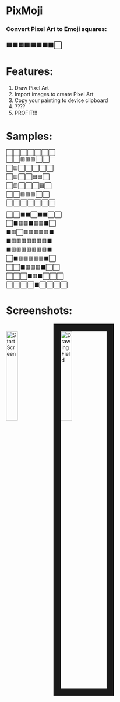# PixMoji

### Convert Pixel Art to Emoji squares:
### 🟥🟧🟨🟩🟦🟪🟫⬛⬜

# Features:
1. Draw Pixel Art
2. Import images to create Pixel Art
3. Copy your painting to device clipboard
4. ????
5. PROFIT!!!

# Samples:
⬜⬜⬜⬜⬜⬜⬜<br>
⬜⬜🟥🟥🟥⬜⬜<br>
⬜🟨⬜⬜⬜⬜⬜<br>
⬜🟨⬜⬜🟦🟦⬜<br>
⬜🟨⬜⬜⬜🟦⬜<br>
⬜⬜🟩🟩🟩⬜⬜<br>
⬜⬜⬜⬜⬜⬜⬜<br>

⬜⬜⬛⬛⬜⬛⬛⬜⬜<br>
⬜⬛🟥🟥⬛🟥🟥⬛⬜<br>
⬛🟥⬜🟥🟥🟥🟥🟥⬛<br>
⬛🟥🟥🟥🟥🟥🟥🟥⬛<br>
⬛🟥🟥🟥🟥🟥🟥🟥⬛<br>
⬜⬛🟥🟥🟥🟥🟥⬛⬜<br>
⬜⬜⬛🟥🟥🟥⬛⬜⬜<br>
⬜⬜⬜⬛🟥⬛⬜⬜⬜<br>
⬜⬜⬜⬜⬛⬜⬜⬜⬜<br>

# Screenshots:
<img src="https://i.imgur.com/vOw7Dgj.png" alt="Start Screen" width="25%" height="25%"> <img src="https://i.imgur.com/ueYBbYC.png" alt="Drawing Field" width="25%" height="25%" border="20">